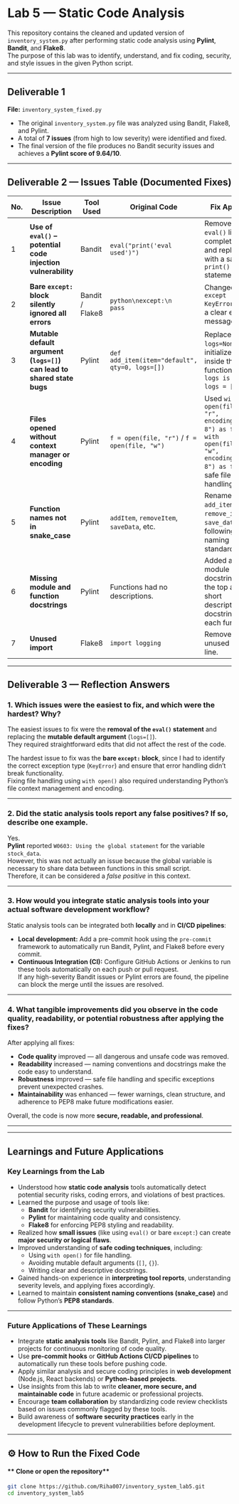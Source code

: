 # Lab 5 — Static Code Analysis

This repository contains the cleaned and updated version of `inventory_system.py` after performing static code analysis using **Pylint**, **Bandit**, and **Flake8**.  
The purpose of this lab was to identify, understand, and fix coding, security, and style issues in the given Python script.

---

##  Deliverable 1

**File:** `inventory_system_fixed.py`

- The original `inventory_system.py` file was analyzed using Bandit, Flake8, and Pylint.
- A total of **7 issues** (from high to low severity) were identified and fixed.
- The final version of the file produces no Bandit security issues and achieves a **Pylint score of 9.64/10**.

---

##  Deliverable 2 — Issues Table (Documented Fixes)

| No. | Issue Description | Tool Used | Original Code | Fix Applied | Severity |
|-----|-------------------|------------|----------------|--------------|-----------|
| 1 | **Use of `eval()` – potential code injection vulnerability** | Bandit | `eval("print('eval used')")` | Removed the `eval()` line completely and replaced it with a safe `print()` statement. |  **High** |
| 2 | **Bare `except:` block silently ignored all errors** | Bandit / Flake8 | ```python\nexcept:\n    pass``` | Changed to `except KeyError:` with a clear error message. |  **High** |
| 3 | **Mutable default argument (`logs=[]`) can lead to shared state bugs** | Pylint | `def add_item(item="default", qty=0, logs=[])` | Replaced with `logs=None` and initialized inside the function (`if logs is None: logs = []`). |  **High** |
| 4 | **Files opened without context manager or encoding** | Pylint | `f = open(file, "r")` / `f = open(file, "w")` | Used `with open(file, "r", encoding="utf-8") as f:` and `with open(file, "w", encoding="utf-8") as f:` for safe file handling. |  **High** |
| 5 | **Function names not in snake_case** | Pylint | `addItem`, `removeItem`, `saveData`, etc. | Renamed to `add_item`, `remove_item`, `save_data`, etc., following PEP8 naming standards. |  **Medium** |
| 6 | **Missing module and function docstrings** | Pylint | Functions had no descriptions. | Added a module docstring at the top and short descriptive docstrings for each function. |  **Medium** |
| 7 | **Unused import** | Flake8 | `import logging` | Removed the unused import line. |  **Low** |

---

##  Deliverable 3 — Reflection Answers

### **1. Which issues were the easiest to fix, and which were the hardest? Why?**
The easiest issues to fix were the **removal of the `eval()` statement** and replacing the **mutable default argument** (`logs=[]`).  
They required straightforward edits that did not affect the rest of the code.  

The hardest issue to fix was the **bare `except:` block**, since I had to identify the correct exception type (`KeyError`) and ensure that error handling didn’t break functionality.  
Fixing file handling using `with open()` also required understanding Python’s file context management and encoding.

---

### **2. Did the static analysis tools report any false positives? If so, describe one example.**
Yes.  
**Pylint** reported `W0603: Using the global statement` for the variable `stock_data`.  
However, this was not actually an issue because the global variable is necessary to share data between functions in this small script.  
Therefore, it can be considered a *false positive* in this context.

---

### **3. How would you integrate static analysis tools into your actual software development workflow?**
Static analysis tools can be integrated both **locally** and in **CI/CD pipelines**:

- **Local development:** Add a pre-commit hook using the `pre-commit` framework to automatically run Bandit, Pylint, and Flake8 before every commit.  
- **Continuous Integration (CI):** Configure GitHub Actions or Jenkins to run these tools automatically on each push or pull request.  
If any high-severity Bandit issues or Pylint errors are found, the pipeline can block the merge until the issues are resolved.

---

### **4. What tangible improvements did you observe in the code quality, readability, or potential robustness after applying the fixes?**
After applying all fixes:
- **Code quality** improved — all dangerous and unsafe code was removed.  
- **Readability** increased — naming conventions and docstrings make the code easy to understand.  
- **Robustness** improved — safe file handling and specific exceptions prevent unexpected crashes.  
- **Maintainability** was enhanced — fewer warnings, clean structure, and adherence to PEP8 make future modifications easier.  

Overall, the code is now more **secure, readable, and professional**.

---

---

##  Learnings and Future Applications

### **Key Learnings from the Lab**
- Understood how **static code analysis** tools automatically detect potential security risks, coding errors, and violations of best practices.
- Learned the purpose and usage of tools like:
  - **Bandit** for identifying security vulnerabilities.
  - **Pylint** for maintaining code quality and consistency.
  - **Flake8** for enforcing PEP8 styling and readability.
- Realized how **small issues** (like using `eval()` or bare `except:`) can create **major security or logical flaws**.
- Improved understanding of **safe coding techniques**, including:
  - Using `with open()` for file handling.
  - Avoiding mutable default arguments (`[]`, `{}`).
  - Writing clear and descriptive docstrings.
- Gained hands-on experience in **interpreting tool reports**, understanding severity levels, and applying fixes accordingly.
- Learned to maintain **consistent naming conventions (snake_case)** and follow Python’s **PEP8 standards**.

---

### **Future Applications of These Learnings**
- Integrate **static analysis tools** like Bandit, Pylint, and Flake8 into larger projects for continuous monitoring of code quality.
- Use **pre-commit hooks** or **GitHub Actions CI/CD pipelines** to automatically run these tools before pushing code.
- Apply similar analysis and secure coding principles in **web development** (Node.js, React backends) or **Python-based projects**.
- Use insights from this lab to write **cleaner, more secure, and maintainable code** in future academic or professional projects.
- Encourage **team collaboration** by standardizing code review checklists based on issues commonly flagged by these tools.
- Build awareness of **software security practices** early in the development lifecycle to prevent vulnerabilities before deployment.

---



## ⚙️ How to Run the Fixed Code

#### ** Clone or open the repository**
```bash
git clone https://github.com/Riha007/inventory_system_lab5.git
cd inventory_system_lab5
